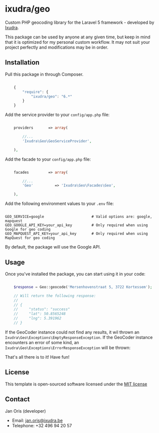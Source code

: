 ixudra/geo
===============

Custom PHP geocoding library for the Laravel 5 framework - developed by [Ixudra](http://ixudra.be).

This package can be used by anyone at any given time, but keep in mind that it is optimized for my personal custom workflow. It may not suit your project perfectly and modifications may be in order.



## Installation

Pull this package in through Composer.

```js

    {
        "require": {
            "ixudra/geo": "6.*"
        }
    }

```

Add the service provider to your `config/app.php` file:

```php

    providers       => array(

        //...
        'Ixudra\Geo\GeoServiceProvider',

    ),

```

Add the facade to your `config/app.php` file:

```php

    facades         => array(

        //...
        'Geo'          => 'Ixudra\Geo\Facades\Geo',

    ),

```

Add the following environment values to your `.env` file:

```

GEO_SERVICE=google                      # Valid options are: google, mapquest 
GEO_GOOGLE_API_KEY=your_api_key         # Only required when using Google for geo coding
GEO_MAPQUEST_API_KEY=your_api_key       # Only required when using MapQuest for geo coding

```

By default, the package will use the Google API.



## Usage

Once you've installed the package, you can start using it in your code:

```php

    $response = Geo::geocode('Mersenhovenstraat 5, 3722 Kortessem');

    // Will return the following response:
    //
    // {
    //     "status": "success"
    //     "lat": 50.8565248
    //     "lng": 5.391962
    // }

```

If the GeoCoder instance could not find any results, it wil thrown an `Ixudra\Geo\Exceptions\EmptyResponseException`. If the GeoCoder instance encounters an error of some kind, an `Ixudra\Geo\Exceptions\ErrorResponseException` will be thrown:


That's all there is to it! Have fun!




## License

This template is open-sourced software licensed under the [MIT license](http://opensource.org/licenses/MIT)




## Contact

Jan Oris (developer)

- Email: jan.oris@ixudra.be
- Telephone: +32 496 94 20 57